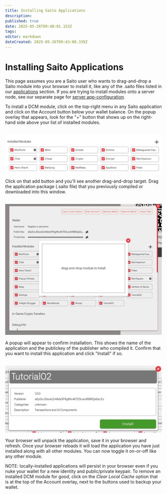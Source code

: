 ```yaml
---
title: Installing Saito Applications
description: 
published: true
date: 2025-05-26T09:48:01.153Z
tags: 
editor: markdown
dateCreated: 2025-05-26T09:43:00.339Z
---
```


# Installing Saito Applications

This page assumes you are a Saito user who wants to drag-and-drop a Saito module into your browser to install it, like any of the .saito files listed in our [applications](/applications) section. If you are trying to install modules onto a server node, see our separate page for [server app-configuration](/config).

To install a DCM module, click on the top-right menu in any Saito application and click on the Account button below your wallet balance. On the popup overlay that appears, look for the "+" button that shows up on the right-hand side above your list of installed modules.

<br />
<img src="/compile-03.png" style="width:600px" />

Click on that add button and you'll see another drag-and-drop target. Drag the application package (.saito file) that you previously compiled or downloaded into this window.

<br />
<img src="/compile-04.png" style="width:600px" />

A popup will appear to confirm installation. This shows the name of the application and the publickey of the publisher who compiled it. Confirm that you want to install this application and click "Install" if so.

<br />
<img src="/compile-05.png" style="width:600px" />

Your browser will unpack the application, save it in your browser and refresh. Once your browser reloads it will load the application you have just installed along with all other modules. You can now toggle it on-or-off like any other module.

NOTE: locally-installed applications will persist in your browser even if you nuke your wallet for a new identity and public/private keypair. To remove an installed DCM module for good, click on the *Clear Local Cache* option that is at the top of the Account overlay, next to the buttons used to backup your wallet.